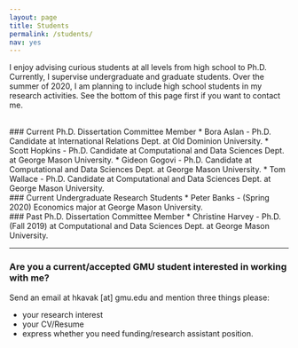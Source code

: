 ```yaml
---
layout: page
title: Students
permalink: /students/
nav: yes
---
```


I enjoy advising curious students at all levels from high school to Ph.D. Currently, I supervise  undergraduate and graduate students. Over the summer of 2020, I am planning to include high school students in my research activities. See the bottom of this page first if you want to contact me.

<br/>
### Current Ph.D. Dissertation Committee Member
* Bora Aslan - Ph.D. Candidate at International Relations Dept. at Old Dominion University.
* Scott Hopkins - Ph.D. Candidate at Computational and Data Sciences Dept. at George Mason University. 
* Gideon Gogovi - Ph.D. Candidate at Computational and Data Sciences Dept. at George Mason University. 
* Tom Wallace - Ph.D. Candidate at Computational and Data Sciences Dept. at George Mason University.

<br/>
### Current Undergraduate Research Students
* Peter Banks - (Spring 2020) Economics major at George Mason University.

<br/>
### Past Ph.D. Dissertation Committee Member
* Christine Harvey - Ph.D. (Fall 2019) at Computational and Data Sciences Dept. at George Mason University.


---
### Are you a current/accepted GMU student interested in working with me?
Send an email at hkavak [at] gmu.edu and mention three things please:  
* your research interest
* your CV/Resume 
* express whether you need funding/research assistant position.
